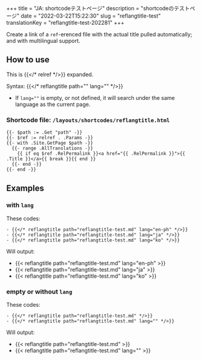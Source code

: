 +++
title = "JA: <reflangtitle>shortcodeテストページ"
description = "<reflangtitle>shortcodeのテストページ"
date = "2022-03-22T15:22:30"
slug = "reflangtitle-test"
translationKey = "reflangtitle-test-202281"
+++

Create a link of a `ref`-erenced file with the actual title pulled automatically; and with multilingual support.

<!--more-->

## How to use

<!-- markdownlint-disable -->
This is {{</* relref */>}} expanded.
<!-- markdownlint-enable -->

<!-- markdownlint-disable -->
Syntax: {{</* reflangtitle path="" lang="" */>}}
<!-- markdownlint-enable -->

- If `lang=""` is empty, or not defined, it will search under the same language as the current page.

### Shortcode file: `/layouts/shortcodes/reflangtitle.html`

```golang
{{- $path := .Get "path" -}}
{{- $ref := relref . .Params -}}
{{- with .Site.GetPage $path -}}
  {{- range .AllTranslations -}}
    {{ if eq $ref .RelPermalink }}<a href="{{ .RelPermalink }}">{{ .Title }}</a>{{ break }}{{ end }}
  {{- end -}}
{{- end -}}
```

## Examples

### with `lang`

These codes:

<!-- markdownlint-disable -->
```golang
- {{</* reflangtitle path="reflangtitle-test.md" lang="en-ph" */>}}
- {{</* reflangtitle path="reflangtitle-test.md" lang="ja" */>}}
- {{</* reflangtitle path="reflangtitle-test.md" lang="ko" */>}}
```
<!-- markdownlint-enable -->

Will output:

- {{< reflangtitle path="reflangtitle-test.md" lang="en-ph" >}}
- {{< reflangtitle path="reflangtitle-test.md" lang="ja" >}}
- {{< reflangtitle path="reflangtitle-test.md" lang="ko" >}}

### empty or without `lang`

These codes:

<!-- markdownlint-disable -->
```golang
- {{</* reflangtitle path="reflangtitle-test.md" */>}}
- {{</* reflangtitle path="reflangtitle-test.md" lang="" */>}}
```
<!-- markdownlint-enable -->

Will output:

- {{< reflangtitle path="reflangtitle-test.md" >}}
- {{< reflangtitle path="reflangtitle-test.md" lang="" >}}

